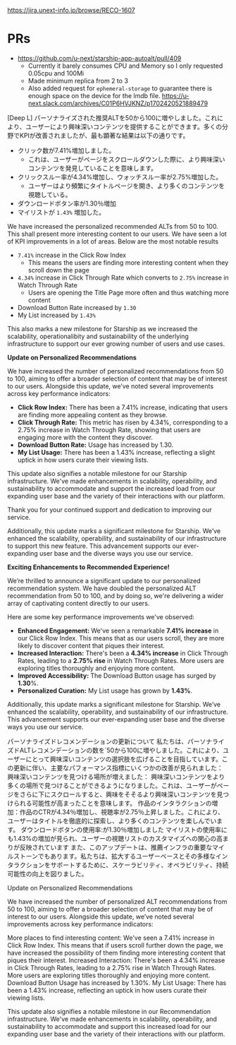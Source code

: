 https://jira.unext-info.jp/browse/RECO-1607

# PRs
* https://github.com/u-next/starship-app-autoalt/pull/409
	* Currently it barely consumes CPU and Memory so I only requested 0.05cpu and 100Mi
	* Made minimum replica from 2 to 3
	* Also added request for `ephemeral-storage` to guarantee there is enough space on the device for the lmdb file. https://u-next.slack.com/archives/C01P6HVJKNZ/p1702420521889479

[Deep L]
パーソナライズされた推奨ALTを50から100に増やしました。これにより、ユーザーにより興味深いコンテンツを提供することができます。多くの分野でKPIが改善されましたが、最も顕著な結果は以下の通りです。
* クリック数が7.41%増加しました。
	* これは、ユーザーがページをスクロールダウンした際に、より興味深いコンテンツを発見していることを意味します。
* クリックスルー率が4.34%増加し、ウォッチスルー率が2.75%増加した。
	* ユーザーはより頻繁にタイトルページを開き、より多くのコンテンツを視聴している。
* ダウンロードボタン率が1.30％増加
* マイリストが `1.43%` 増加した。

We have increased the personalized recommended ALTs from 50 to 100. This shall present more interesting content to our users. We have seen a lot of KPI improvements in a lot of areas. Below are the most notable results
* `7.41%` increase in the Click Row Index
	* This means the users are finding more interesting content when they scroll down the page
* `4.34%` increase in Click Through Rate which converts to `2.75%` increase in Watch Through Rate
	* Users are opening the Title Page more often and thus watching more content
* Download Button Rate increased by `1.30`
* My List increased by `1.43%`

This also marks a new milestone for Starship as we increased the scalability, operationalibity and sustainability of the underlying infrastructure to support our ever growing number of users and use cases. 


**Update on Personalized Recommendations**

We have increased the number of personalized recommendations from 50 to 100, aiming to offer a broader selection of content that may be of interest to our users. Alongside this update, we’ve noted several improvements across key performance indicators:

- **Click Row Index:** There has been a 7.41% increase, indicating that users are finding more appealing content as they browse.
- **Click Through Rate:** This metric has risen by 4.34%, corresponding to a 2.75% increase in Watch Through Rate, showing that users are engaging more with the content they discover.
- **Download Button Rate:** Usage has increased by 1.30.
- **My List Usage:** There has been a 1.43% increase, reflecting a slight uptick in how users curate their viewing lists.

This update also signifies a notable milestone for our Starship infrastructure. We've made enhancements in scalability, operability, and sustainability to accommodate and support the increased load from our expanding user base and the variety of their interactions with our platform.

Thank you for your continued support and dedication to improving our service.

Additionally, this update marks a significant milestone for Starship. We’ve enhanced the scalability, operability, and sustainability of our infrastructure to support this new feature. This advancement supports our ever-expanding user base and the diverse ways you use our service.

**Exciting Enhancements to Recommended Experience!**

We’re thrilled to announce a significant update to our personalized recommendation system. We have doubled the personalized ALT recommendation from 50 to 100, and by doing so, we're delivering a wider array of captivating content directly to our users. 

Here are some key performance improvements we've observed:

- **Enhanced Engagement:** We've seen a remarkable **7.41% increase** in our Click Row Index. This means that as our users scroll, they are more likely to discover content that piques their interest.
- **Increased Interaction:** There's been a **4.34% increase** in Click Through Rates, leading to a **2.75% rise** in Watch Through Rates. More users are exploring titles thoroughly and enjoying more content.
- **Improved Accessibility:** The Download Button usage has surged by **1.30**%.
- **Personalized Curation:** My List usage has grown by **1.43%**.

Additionally, this update marks a significant milestone for Starship. We’ve enhanced the scalability, operability, and sustainability of our infrastructure. This advancement supports our ever-expanding user base and the diverse ways you use our service.


パーソナライズドレコメンデーションの更新について
私たちは、パーソナライズドALTレコメンデーションの数を`50から100に増やしました。これにより、ユーザーにとって興味深いコンテンツの選択肢を広げることを目指しています。この更新に伴い、主要なパフォーマンス指標にいくつかの改善が見られました：
興味深いコンテンツを見つける場所が増えました： 興味深いコンテンツをより多くの場所で見つけることができるようになりました。これは、ユーザーがページをさらに下にスクロールすると、興味をそそるより興味深いコンテンツを見つけられる可能性が高まったことを意味します。
作品のインタラクションの増加：作品のCTRが4.34％増加し、視聴率が2.75％上昇しました。これにより、ユーザーはタイトルを徹底的に探索し、より多くのコンテンツを楽しんでいます。
ダウンロードボタンの使用率:が1.30％増加しました
マイリストの使用率にも1.43%の増加が見られ、ユーザーの視聴リストのカスタマイズへの関心の高まりが反映されています
また、このアップデートは、推薦インフラの重要なマイルストーンでもあります。私たちは、拡大するユーザーベースとその多様なインタラクションをサポートするために、スケーラビリティ、オペラビリティ、持続可能性の向上を図りました。

Update on Personalized Recommendations

We have increased the number of personalized ALT recommendations from 50 to 100, aiming to offer a broader selection of content that may be of interest to our users. Alongside this update, we’ve noted several improvements across key performance indicators:

More places to find interesting content: We've seen a 7.41% increase in Click Row Index. This means that if users scroll further down the page, we have increased the possibility of them finding more interesting content that piques their interest.
Increased Interaction: There's been a 4.34% increase in Click Through Rates, leading to a 2.75% rise in Watch Through Rates. More users are exploring titles thoroughly and enjoying more content.
Download Button Usage has increased by 1.30%.
My List Usage: There has been a 1.43% increase, reflecting an uptick in how users curate their viewing lists.

This update also signifies a notable milestone in our Recommendation infrastructure. We've made enhancements in scalability, operability, and sustainability to accommodate and support this increased load for our expanding user base and the variety of their interactions with our platform.